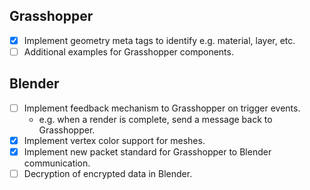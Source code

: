 
## Grasshopper
- [x] Implement geometry meta tags to identify e.g. material, layer, etc.
- [ ] Additional examples for Grasshopper components.

## Blender
- [ ] Implement feedback mechanism to Grasshopper on trigger events.
  - e.g. when a render is complete, send a message back to Grasshopper.
- [x] Implement vertex color support for meshes.
- [x] Implement new packet standard for Grasshopper to Blender communication.
- [ ] Decryption of encrypted data in Blender.